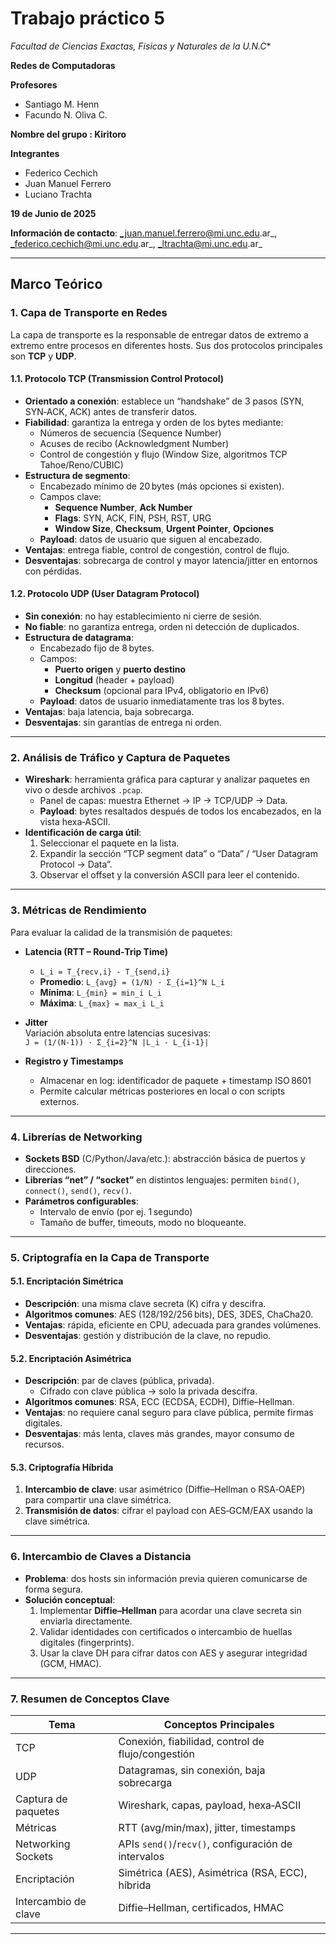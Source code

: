 # Trabajo práctico 5

*Facultad de Ciencias Exactas, Fisicas y Naturales de la U.N.C**

**Redes de Computadoras**

**Profesores**
- Santiago M. Henn
- Facundo N. Oliva C.
  
**Nombre del grupo : Kiritoro** 

**Integrantes**
- Federico Cechich
- Juan Manuel Ferrero
- Luciano Trachta


**19 de Junio de 2025**


**Información de contacto**:  _juan.manuel.ferrero@mi.unc.edu.ar_, _federico.cechich@mi.unc.edu.ar_, _ltrachta@mi.unc.edu.ar_ 

---

## Marco Teórico

### 1. Capa de Transporte en Redes
La capa de transporte es la responsable de entregar datos de extremo a extremo entre procesos en diferentes hosts. Sus dos protocolos principales son **TCP** y **UDP**.

#### 1.1. Protocolo TCP (Transmission Control Protocol)
- **Orientado a conexión**: establece un “handshake” de 3 pasos (SYN, SYN‑ACK, ACK) antes de transferir datos.
- **Fiabilidad**: garantiza la entrega y orden de los bytes mediante:
  - Números de secuencia (Sequence Number)
  - Acuses de recibo (Acknowledgment Number)
  - Control de congestión y flujo (Window Size, algoritmos TCP Tahoe/Reno/CUBIC)
- **Estructura de segmento**:
  - Encabezado mínimo de 20 bytes (más opciones si existen).
  - Campos clave:  
    - **Sequence Number**, **Ack Number**  
    - **Flags**: SYN, ACK, FIN, PSH, RST, URG  
    - **Window Size**, **Checksum**, **Urgent Pointer**, **Opciones**  
  - **Payload**: datos de usuario que siguen al encabezado.
- **Ventajas**: entrega fiable, control de congestión, control de flujo.  
- **Desventajas**: sobrecarga de control y mayor latencia/jitter en entornos con pérdidas.

#### 1.2. Protocolo UDP (User Datagram Protocol)
- **Sin conexión**: no hay establecimiento ni cierre de sesión.
- **No fiable**: no garantiza entrega, orden ni detección de duplicados.
- **Estructura de datagrama**:
  - Encabezado fijo de 8 bytes.
  - Campos:  
    - **Puerto origen** y **puerto destino**  
    - **Longitud** (header + payload)  
    - **Checksum** (opcional para IPv4, obligatorio en IPv6)  
  - **Payload**: datos de usuario inmediatamente tras los 8 bytes.
- **Ventajas**: baja latencia, baja sobrecarga.  
- **Desventajas**: sin garantías de entrega ni orden.

---

### 2. Análisis de Tráfico y Captura de Paquetes
- **Wireshark**: herramienta gráfica para capturar y analizar paquetes en vivo o desde archivos `.pcap`.
  - Panel de capas: muestra Ethernet → IP → TCP/UDP → Data.
  - **Payload**: bytes resaltados después de todos los encabezados, en la vista hexa‑ASCII.
- **Identificación de carga útil**:  
  1. Seleccionar el paquete en la lista.  
  2. Expandir la sección “TCP segment data” o “Data” / “User Datagram Protocol → Data”.  
  3. Observar el offset y la conversión ASCII para leer el contenido.

---

### 3. Métricas de Rendimiento

Para evaluar la calidad de la transmisión de paquetes:

- **Latencia (RTT – Round‑Trip Time)**  
  - `L_i = T_{recv,i} - T_{send,i}`  
  - **Promedio**: `L_{avg} = (1/N) · Σ_{i=1}^N L_i`  
  - **Mínima**: `L_{min} = min_i L_i`  
  - **Máxima**: `L_{max} = max_i L_i`

- **Jitter**  
  Variación absoluta entre latencias sucesivas:  
  `J = (1/(N-1)) · Σ_{i=2}^N |L_i - L_{i-1}|`

- **Registro y Timestamps**  
  - Almacenar en log: identificador de paquete + timestamp ISO 8601  
  - Permite calcular métricas posteriores en local o con scripts externos.

---

### 4. Librerías de Networking
- **Sockets BSD** (C/Python/Java/etc.): abstracción básica de puertos y direcciones.
- **Librerías “net” / “socket”** en distintos lenguajes: permiten `bind()`, `connect()`, `send()`, `recv()`.
- **Parámetros configurables**:  
  - Intervalo de envío (por ej. 1 segundo)  
  - Tamaño de buffer, timeouts, modo no bloqueante.

---

### 5. Criptografía en la Capa de Transporte
#### 5.1. Encriptación Simétrica
- **Descripción**: una misma clave secreta (K) cifra y descifra.
- **Algoritmos comunes**: AES (128/192/256 bits), DES, 3DES, ChaCha20.
- **Ventajas**: rápida, eficiente en CPU, adecuada para grandes volúmenes.
- **Desventajas**: gestión y distribución de la clave, no repudio.

#### 5.2. Encriptación Asimétrica
- **Descripción**: par de claves (pública, privada).  
  - Cifrado con clave pública → solo la privada descifra.
- **Algoritmos comunes**: RSA, ECC (ECDSA, ECDH), Diffie–Hellman.
- **Ventajas**: no requiere canal seguro para clave pública, permite firmas digitales.
- **Desventajas**: más lenta, claves más grandes, mayor consumo de recursos.

#### 5.3. Criptografía Híbrida
1. **Intercambio de clave**: usar asimétrico (Diffie–Hellman o RSA‑OAEP) para compartir una clave simétrica.
2. **Transmisión de datos**: cifrar el payload con AES‑GCM/EAX usando la clave simétrica.

---

### 6. Intercambio de Claves a Distancia
- **Problema**: dos hosts sin información previa quieren comunicarse de forma segura.
- **Solución conceptual**:
  1. Implementar **Diffie–Hellman** para acordar una clave secreta sin enviarla directamente.
  2. Validar identidades con certificados o intercambio de huellas digitales (fingerprints).
  3. Usar la clave DH para cifrar datos con AES y asegurar integridad (GCM, HMAC).

---

### 7. Resumen de Conceptos Clave
| Tema                 | Conceptos Principales                               |
|----------------------|------------------------------------------------------|
| TCP                  | Conexión, fiabilidad, control de flujo/congestión     |
| UDP                  | Datagramas, sin conexión, baja sobrecarga            |
| Captura de paquetes  | Wireshark, capas, payload, hexa‑ASCII                |
| Métricas             | RTT (avg/min/max), jitter, timestamps                |
| Networking Sockets   | APIs `send()`/`recv()`, configuración de intervalos   |
| Encriptación         | Simétrica (AES), Asimétrica (RSA, ECC), híbrida      |
| Intercambio de clave | Diffie–Hellman, certificados, HMAC                   |

---
